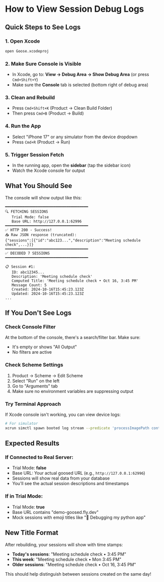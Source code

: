 # How to View Session Debug Logs

## Quick Steps to See Logs

### 1. Open Xcode
```bash
open Goose.xcodeproj
```

### 2. Make Sure Console is Visible
- In Xcode, go to: **View → Debug Area → Show Debug Area** (or press `Cmd+Shift+Y`)
- Make sure the **Console** tab is selected (bottom right of debug area)

### 3. Clean and Rebuild
- Press `Cmd+Shift+K` (Product → Clean Build Folder)
- Then press `Cmd+B` (Product → Build)

### 4. Run the App
- Select "iPhone 17" or any simulator from the device dropdown
- Press `Cmd+R` (Product → Run)

### 5. Trigger Session Fetch
- In the running app, open the **sidebar** (tap the sidebar icon)
- Watch the Xcode console for output

## What You Should See

The console will show output like this:

```
━━━━━━━━━━━━━━━━━━━━━━━━━━━━━━━━━━━━━━
🔍 FETCHING SESSIONS
   Trial Mode: false
   Base URL: http://127.0.0.1:62996
━━━━━━━━━━━━━━━━━━━━━━━━━━━━━━━━━━━━━━
✅ HTTP 200 - Success!
📥 Raw JSON response (truncated):
{"sessions":[{"id":"abc123...","description":"Meeting schedule check",...}]}
━━━━━━━━━━━━━━━━━━━━━━━━━━━━━━━━━━━━━━
✅ DECODED 7 SESSIONS
━━━━━━━━━━━━━━━━━━━━━━━━━━━━━━━━━━━━━━

📋 Session #1:
   ID: abc12345...
   Description: 'Meeting schedule check'
   Computed Title: 'Meeting schedule check • Oct 16, 3:45 PM'
   Message Count: 5
   Created: 2024-10-16T15:45:23.123Z
   Updated: 2024-10-16T15:45:23.123Z
...
```

## If You Don't See Logs

### Check Console Filter
At the bottom of the console, there's a search/filter bar. Make sure:
- It's empty or shows "All Output"
- No filters are active

### Check Scheme Settings
1. Product → Scheme → Edit Scheme
2. Select "Run" on the left
3. Go to "Arguments" tab
4. Make sure no environment variables are suppressing output

### Try Terminal Approach
If Xcode console isn't working, you can view device logs:
```bash
# For simulator
xcrun simctl spawn booted log stream --predicate 'processImagePath contains "Goose"' --level debug
```

## Expected Results

### If Connected to Real Server:
- Trial Mode: **false**
- Base URL: Your actual goosed URL (e.g., `http://127.0.0.1:62996`)
- Sessions will show real data from your database
- You'll see the actual session descriptions and timestamps

### If in Trial Mode:
- Trial Mode: **true**
- Base URL contains "demo-goosed.fly.dev"
- Mock sessions with emoji titles like "📝 Debugging my python app"

## New Title Format

After rebuilding, your sessions will show with time stamps:
- **Today's sessions**: "Meeting schedule check • 3:45 PM"
- **This week**: "Meeting schedule check • Mon 3:45 PM"  
- **Older sessions**: "Meeting schedule check • Oct 16, 3:45 PM"

This should help distinguish between sessions created on the same day!

